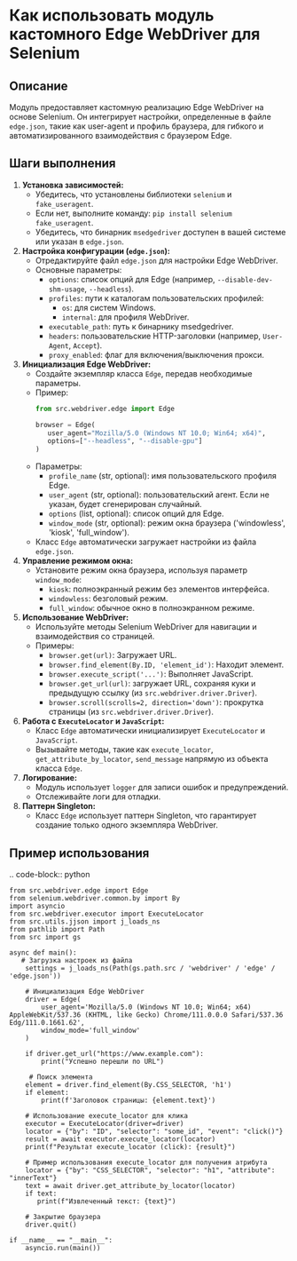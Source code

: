Как использовать модуль кастомного Edge WebDriver для Selenium
=========================================================================================

Описание
-------------------------
Модуль предоставляет кастомную реализацию Edge WebDriver на основе Selenium. Он интегрирует настройки, определенные в файле `edge.json`, такие как user-agent и профиль браузера, для гибкого и автоматизированного взаимодействия с браузером Edge.

Шаги выполнения
-------------------------
1.  **Установка зависимостей:**
    -   Убедитесь, что установлены библиотеки `selenium` и `fake_useragent`.
    -  Если нет, выполните команду: `pip install selenium fake_useragent`.
    - Убедитесь, что бинарник `msedgedriver` доступен в вашей системе или указан в `edge.json`.
2.  **Настройка конфигурации (`edge.json`):**
    - Отредактируйте файл `edge.json` для настройки Edge WebDriver.
    -  Основные параметры:
       -  `options`: список опций для Edge (например, `--disable-dev-shm-usage`, `--headless`).
       -  `profiles`: пути к каталогам пользовательских профилей:
          -  `os`: для систем Windows.
           - `internal`: для профиля WebDriver.
       -   `executable_path`: путь к бинарнику msedgedriver.
        -   `headers`: пользовательские HTTP-заголовки (например, `User-Agent`, `Accept`).
       -   `proxy_enabled`: флаг для включения/выключения прокси.
3.  **Инициализация Edge WebDriver:**
     - Создайте экземпляр класса `Edge`, передав необходимые параметры.
     -  Пример:
         ```python
         from src.webdriver.edge import Edge
    
         browser = Edge(
            user_agent="Mozilla/5.0 (Windows NT 10.0; Win64; x64)",
            options=["--headless", "--disable-gpu"]
        )
         ```
     -  Параметры:
        -  `profile_name` (str, optional): имя пользовательского профиля Edge.
        -   `user_agent` (str, optional): пользовательский агент. Если не указан, будет сгенерирован случайный.
         -  `options` (list, optional): список опций для Edge.
        -  `window_mode` (str, optional): режим окна браузера ('windowless', 'kiosk', 'full_window').
    -  Класс `Edge` автоматически загружает настройки из файла `edge.json`.
4. **Управление режимом окна:**
    - Установите режим окна браузера, используя параметр `window_mode`:
        -  `kiosk`: полноэкранный режим без элементов интерфейса.
        -   `windowless`: безголовый режим.
        -  `full_window`: обычное окно в полноэкранном режиме.
5. **Использование WebDriver:**
    - Используйте методы Selenium WebDriver для навигации и взаимодействия со страницей.
    -   Примеры:
         -  `browser.get(url)`: Загружает URL.
         -   `browser.find_element(By.ID, 'element_id')`: Находит элемент.
         -   `browser.execute_script('...')`: Выполняет JavaScript.
          -  `browser.get_url(url)`: загружает URL, сохраняя куки и предыдущую ссылку (из `src.webdriver.driver.Driver`).
          -  `browser.scroll(scrolls=2, direction='down')`: прокрутка страницы (из `src.webdriver.driver.Driver`).
6.  **Работа с `ExecuteLocator` и `JavaScript`:**
    -   Класс `Edge` автоматически инициализирует `ExecuteLocator` и `JavaScript`.
    -  Вызывайте методы, такие как `execute_locator`, `get_attribute_by_locator`, `send_message` напрямую из объекта класса `Edge`.
7.  **Логирование:**
    -  Модуль использует `logger` для записи ошибок и предупреждений.
    -   Отслеживайте логи для отладки.
8. **Паттерн Singleton:**
    - Класс `Edge` использует паттерн Singleton, что гарантирует создание только одного экземпляра WebDriver.

Пример использования
-------------------------
.. code-block:: python

    from src.webdriver.edge import Edge
    from selenium.webdriver.common.by import By
    import asyncio
    from src.webdriver.executor import ExecuteLocator
    from src.utils.jjson import j_loads_ns
    from pathlib import Path
    from src import gs
    
    async def main():
       # Загрузка настроек из файла
        settings = j_loads_ns(Path(gs.path.src / 'webdriver' / 'edge' / 'edge.json'))
        
        # Инициализация Edge WebDriver
        driver = Edge(
            user_agent='Mozilla/5.0 (Windows NT 10.0; Win64; x64) AppleWebKit/537.36 (KHTML, like Gecko) Chrome/111.0.0.0 Safari/537.36 Edg/111.0.1661.62',
            window_mode='full_window'
        )
    
        if driver.get_url("https://www.example.com"):
            print("Успешно перешли по URL")
        
         # Поиск элемента
        element = driver.find_element(By.CSS_SELECTOR, 'h1')
        if element:
            print(f'Заголовок страницы: {element.text}')
    
        # Использование execute_locator для клика
        executor = ExecuteLocator(driver=driver)
        locator = {"by": "ID", "selector": "some_id", "event": "click()"}
        result = await executor.execute_locator(locator)
        print(f"Результат execute_locator (click): {result}")
    
        # Пример использования execute_locator для получения атрибута
        locator = {"by": "CSS_SELECTOR", "selector": "h1", "attribute": "innerText"}
        text = await driver.get_attribute_by_locator(locator)
        if text:
           print(f"Извлеченный текст: {text}")

        # Закрытие браузера
        driver.quit()
    
    if __name__ == "__main__":
        asyncio.run(main())